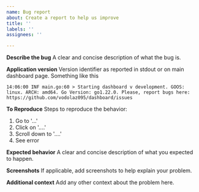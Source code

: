 ```yaml
---
name: Bug report
about: Create a report to help us improve
title: ''
labels: ''
assignees: ''

---
```


**Describe the bug**
A clear and concise description of what the bug is.

**Application version**
Version identifier as reported in stdout or on main dashboard page. Something like this
```
14:06:00 INF main.go:60 > Starting dashboard v development. GOOS: linux. ARCH: amd64. Go Version: go1.22.0. Please, report bugs here: https://github.com/vodolaz095/dashboard/issues
```

**To Reproduce**
Steps to reproduce the behavior:
1. Go to '...'
2. Click on '....'
3. Scroll down to '....'
4. See error

**Expected behavior**
A clear and concise description of what you expected to happen.

**Screenshots**
If applicable, add screenshots to help explain your problem.

**Additional context**
Add any other context about the problem here.
